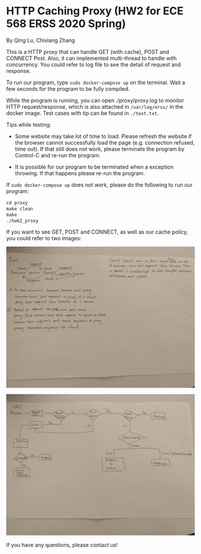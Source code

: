 # HTTP Caching Proxy (HW2 for ECE 568 ERSS 2020 Spring)

By Qing Lu, Chixiang Zhang

This is a HTTP proxy that can handle GET (with cache), POST and CONNECT Post. Also, it can implemented multi-thread to handle with concurrency.
You could refer to log file to see the detail of request and response.

To run our program, type ```sudo docker-compose up``` on the terminal. Wait a few seconds for the program to be fully compiled.

While the program is running, you can open ./proxy/proxy.log to monitor HTTP request/response, which is also attached in ```/var/log/erss/``` in the docker image. Test cases with tip can be found in ```./text.txt```.

Tips while testing:

- Some website may take lot of time to load. Please refresh the website if the browser cannot successfully load the page (e.g. connection refused, time out). If that still does not work, please terminate the program by Control-C and re-run the program.

- It is possible for our program to be terminated when a exception throwing. If that happens please re-run the program.

If ```sudo docker-compose up``` does not work, please do the following to run our program:

```
cd proxy
make clean
make
./hwk2_proxy
```

If you want to see GET, POST and CONNECT, as well as our cache policy, you could refer to two images:

![get_post_connect](./get_post_connect.jpg)

![cache_policy](./cache_policy.jpg)

If you have any questions, please contact us!